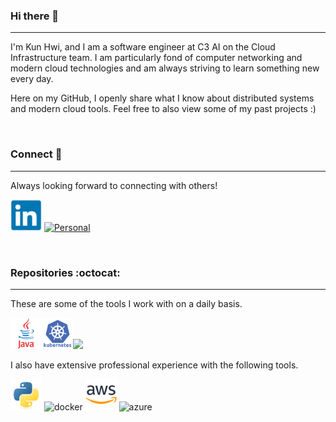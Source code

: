 ### Hi there 👋
-----

I'm Kun Hwi, and I am a software engineer at C3 AI on the Cloud Infrastructure team. I am particularly fond of computer networking and modern cloud technologies and am always striving to learn something new every day.  

Here on my GitHub, I openly share what I know about distributed systems and modern cloud tools. Feel free to also view some of my past projects :)   

<br />

### Connect 🔌
-----

Always looking forward to connecting with others! 

<p align="left">
<a href="https://www.linkedin.com/in/kunhwiko">
<img src="https://raw.githubusercontent.com/devicons/devicon/master/icons/linkedin/linkedin-original.svg" alt="LinkedIn" width="50" height="50"></a>
<a href="https://www.kunhwiko.com">
<img src="https://cdn-icons-png.flaticon.com/512/4116/4116406.png" alt="Personal" width="50" height="50">
</a></p>

<br />

### Repositories :octocat:
-----
These are some of the tools I work with on a daily basis.

<p align="left">
<img src="https://raw.githubusercontent.com/devicons/devicon/master/icons/java/java-original-wordmark.svg" alt="java" width="50" height="50"/><img src="https://raw.githubusercontent.com/devicons/devicon/master/icons/kubernetes/kubernetes-plain-wordmark.svg" alt="kubernetes" width="50" height="50"/><img src="https://cdn.jsdelivr.net/gh/devicons/devicon/icons/googlecloud/googlecloud-original-wordmark.svg" />          
</p>

I also have extensive professional experience with the following tools.

<p align="left">
<img src="https://raw.githubusercontent.com/devicons/devicon/master/icons/python/python-original.svg" alt="python" "width="50" height="50"/>
<img src="https://cdn.jsdelivr.net/gh/devicons/devicon/icons/docker/docker-original-wordmark.svg" alt="docker" width="50" height="50"/>
<img src="https://raw.githubusercontent.com/devicons/devicon/master/icons/amazonwebservices/amazonwebservices-original-wordmark.svg" alt="aws" "width="50" height="50"/>
<img src="https://cdn.jsdelivr.net/gh/devicons/devicon/icons/azure/azure-original-wordmark.svg" alt="azure" "width="50" height="50"/>
</p>
